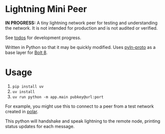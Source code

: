 # Lightning Mini Peer

**IN PROGRESS:** A tiny lightning network peer for testing and understanding the network. It is not intended for production and is not audited or verified.

See [todos](TODO.md) for development progress.

Written in Python so that it may be quickly modified. Uses [pyln-proto](https://github.com/ElementsProject/lightning/tree/master/contrib/pyln-proto) as a base layer for [Bolt 8](https://github.com/lightning/bolts/blob/master/08-transport.md).

# Usage

1. `pip install uv`
1. `uv install`
1. `uv run python -m app.main pubkey@url:port`

For example, you might use this to connect to a peer from a test network created in [polar](https://lightningpolar.com/).

This python will handshake and speak lightning to the remote node, printing status updates for each message.
